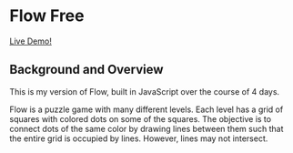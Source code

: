 # Flow Free

[Live Demo!](https://feygelsone.github.io/Flow)

## Background and Overview

This is my version of Flow, built in JavaScript over the course of 4 days.

Flow is a puzzle game with many different levels. Each level has a grid of squares with colored dots on some of the squares. The objective is to connect dots of the same color by drawing lines between them such that the entire grid is occupied by lines. However, lines may not intersect.

